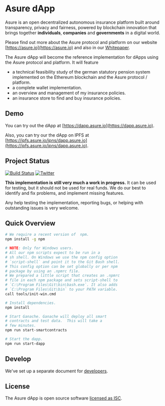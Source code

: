 # Asure dApp

Asure is an open decentralized autonomous insurance platform built around
transparency, privacy and fairness, powered by blockchain innovation that
brings together **individuals**, **companies** and **governments** in a digital world.

Please find out more about the Asure protocol and platform on our website [https://asure.io](https://asure.io) and also in our
[Whitepaper](https://www.asure.io/asure_io_whitepaper_en.pdf).

The Asure dApp will become the reference implementation for dApps
using the Asure protocol and platform. It will feature

- a technical feasibility study of the german
  statutory pension system implemented on the Ethereum
  blockchain and the Asure protocol / platform.
- a complete wallet implementation.
- an overview and management of my insurance policies.
- an insurance store to find and buy insurance policies.

## Demo

You can try out the dApp at [https://dapp.asure.io](https://dapp.asure.io).

Also, you can try our the dApp on IPFS at [https://ipfs.asure.io/ipns/dapp.asure.io](https://ipfs.asure.io/ipns/dapp.asure.io).

## Project Status

[![Build Status](https://travis-ci.org/AsureFoundation/asure-dapp.svg?branch=master)](https://travis-ci.org/AsureFoundation/asure-dapp)
[![Twitter](https://img.shields.io/twitter/follow/espadrine.svg?style=social&label=Follow)](https://twitter.com/intent/user?screen_name=Asure_io)

**This implementation is still very much a work in progress.** It can be used for testing,
but it should not be used for real funds. We do our best to identify and fix problems,
and implement missing features.

Any help testing the implementation, reporting bugs, or helping with outstanding issues
is very welcome.

## Quick Overview

```sh
# We require a recent version of  npm.
npm install -g npm

# NOTE: Only for Windows users.
# All our npm scripts expect to be run in a
# sh shell. On Windows we use the npm config option
# `script-shell` and point it to the Git Bash shell.
# This config option can be set globally or per npm
# package by using an .npmrc file.
# We prepared a little script that creates an .npmrc
# file in each npm package and sets script-shell to
# `C:\Program Files\Git\bin\bash.exe`. It also adds
# `C:\Program Files\Git\bin` to your PATH variable.
call tools/init-win.cmd

# Install dependencies.
npm install

# Start Ganache. Ganache will deploy all smart
# contracts and test data.  This will take a
# few minutes.
npm run start-smartcontracts

# Start the dapp.
npm run start-dapp
```

## Develop

We've set up a separate document for [developers](https://github.com/AsureFoundation/asure-dapp/blob/master/DEVELOPERS.md).

## License

The Asure dApp is open source software [licensed as ISC](https://github.com/AsureFoundation/asure-dapp/blob/master/LICENSE).
